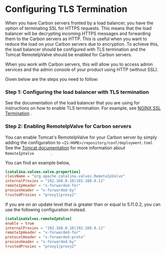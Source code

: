 # Configuring TLS Termination

When you have Carbon servers fronted by a load balancer, you have the
option of terminating SSL for HTTPS requests. This means that the load
balancer will be decrypting incoming HTTPS messages and forwarding them
to the Carbon servers as HTTP. This is useful when you want to reduce
the load on your Carbon servers due to encryption. To achieve this, the
load balancer should be configured with TLS termination and the Tomcat
RemoteIpValve should be enabled for Carbon servers.

When you work with Carbon servers, this will allow you to access admin
services and the admin console of your product using HTTP (without SSL).

Given below are the steps you need to follow:

### Step 1: Configuring the load balancer with TLS termination

See the documentation of the load balancer that you are using for
instructions on how to enable TLS termination. For example, see [NGINX
SSL
Termination](https://www.nginx.com/resources/admin-guide/nginx-ssl-termination/)
.

### Step 2: Enabling RemoteIpValve for Carbon servers

You can enable Tomcat's RemoteIpValve for your Carbon server by simply
adding the configuration to `<IS-HOME>/repository/conf/deployment.toml` See the [Tomcat
documentation](https://tomcat.apache.org/tomcat-9.0-doc/api/org/apache/catalina/valves/RemoteIpValve.html)
for more information about `         RemoteIpValve        ` .

You can find an example below,

``` toml
[catalina.valves.valve.properties]
className = "org.apache.catalina.valves.RemoteIpValve"
internalProxies = "192.168.0.10|192.168.0.11"
remoteIpHeader = "x-forwarded-for"
proxiesHeader = "x-forwarded-by"
trustedProxies = "proxy1|proxy2"
```

If you are on an update level that is greater than or equal to 5.11.0.2, you can use the following configuration instead.

``` toml
[catalinaValves.remoteIpValve]
enable = true
internalProxies = "192.168.0.10|192.168.0.11"
remoteIpHeader = "x-forwarded-for"
protocolHeader = "x-forwarded-proto"
proxiesHeader = "x-forwarded-by"
trustedProxies = "proxy1|proxy2"
```
